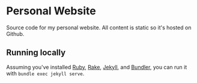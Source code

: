 # Personal Website

Source code for my personal website.  All content is static so it's hosted on Github.

## Running locally

Assuming you've installed [Ruby](https://www.ruby-lang.org/en/), [Rake](https://github.com/ruby/rake), [Jekyll](https://jekyllrb.com/), and
[Bundler](https://bundler.io/), you can run it with `bundle exec jekyll serve`.

